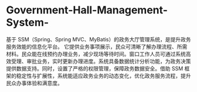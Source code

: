 # Government-Hall-Management-System-
基于 SSM（Spring、Spring MVC、MyBatis）的政务大厅管理系统，是提升政务服务效能的信息化平台。  它提供业务事项展示，民众可清晰了解办理流程、所需材料。民众能在线预约办理业务，减少现场等待时间。窗口工作人员可通过系统高效受理、审批业务，实时更新办理进度。系统具备数据统计分析功能，为政务决策提供数据支持。同时，设置了严格的权限管理，保障政务数据安全。借助 SSM 框架的稳定性与扩展性，系统能适应政务业务的动态变化，优化政务服务流程，提升民众办事体验和满意度。 
